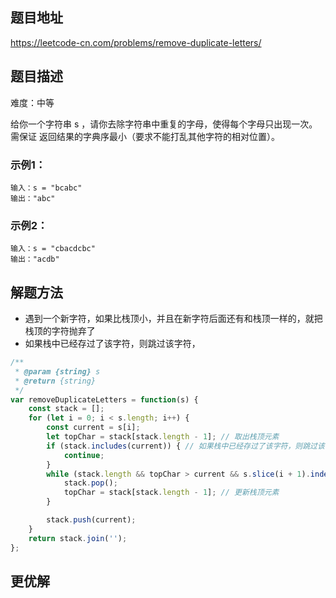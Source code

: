 ## 题目地址

https://leetcode-cn.com/problems/remove-duplicate-letters/

## 题目描述

难度：中等

给你一个字符串 s ，请你去除字符串中重复的字母，使得每个字母只出现一次。需保证 返回结果的字典序最小（要求不能打乱其他字符的相对位置）。

### 示例1：

```
输入：s = "bcabc"
输出："abc"
```

### 示例2：

```
输入：s = "cbacdcbc"
输出："acdb"
```

## 解题方法

- 遇到一个新字符，如果比栈顶小，并且在新字符后面还有和栈顶一样的，就把栈顶的字符抛弃了
- 如果栈中已经存过了该字符，则跳过该字符，

```js
/**
 * @param {string} s
 * @return {string}
 */
var removeDuplicateLetters = function(s) {
    const stack = [];
    for (let i = 0; i < s.length; i++) {
        const current = s[i];
        let topChar = stack[stack.length - 1]; // 取出栈顶元素
        if (stack.includes(current)) { // 如果栈中已经存过了该字符，则跳过该字符,因为下面的判断能保证栈中的先后顺序是对的
            continue;
        }
        while (stack.length && topChar > current && s.slice(i + 1).indexOf(topChar) > -1) { // 如果比栈顶小，并且在还未循环到的字符串后面还有和栈顶一样的，就把栈顶的字符抛弃了
            stack.pop();
            topChar = stack[stack.length - 1]; // 更新栈顶元素
        }

        stack.push(current);
    }
    return stack.join('');
};
```

## 更优解


```js

```

